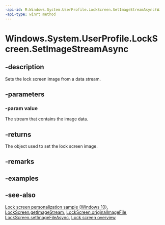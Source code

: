 ```yaml
---
-api-id: M:Windows.System.UserProfile.LockScreen.SetImageStreamAsync(Windows.Storage.Streams.IRandomAccessStream)
-api-type: winrt method
---
```


<!-- Method syntax
public Windows.Foundation.IAsyncAction SetImageStreamAsync(Windows.Storage.Streams.IRandomAccessStream value)
-->

# Windows.System.UserProfile.LockScreen.SetImageStreamAsync

## -description
Sets the lock screen image from a data stream.

## -parameters
### -param value
The stream that contains the image data.

## -returns
The object used to set the lock screen image.

## -remarks

## -examples

## -see-also

[Lock screen personalization sample (Windows 10)](https://go.microsoft.com/fwlink/p/?LinkId=620585), [LockScreen.getImageStream](lockscreen_getimagestream_155459607.md), [LockScreen.originalImageFile](lockscreen_originalimagefile.md), [LockScreen.setImageFileAsync](lockscreen_setimagefileasync_1369237904.md), [Lock screen overview](/previous-versions/windows/apps/hh779720(v=win.10))

